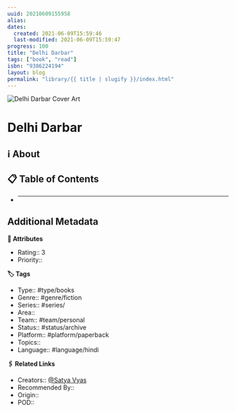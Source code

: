 ```yaml
---
uuid: 20210609155958
alias:
dates:
  created: 2021-06-09T15:59:46
  last-modified: 2021-06-09T15:59:47
progress: 100
title: "Delhi Darbar"
tags: ["book", "read"]
isbn: "9386224194"
layout: blog
permalink: "library/{{ title | slugify }}/index.html"
---
```


![Delhi Darbar Cover Art](https://i.gr-assets.com/images/S/compressed.photo.goodreads.com/books/1482612099l/33559203.jpg)

# Delhi Darbar

## ℹ️ About

## 📋 Table of Contents

- ***

## Additional Metadata

**🧰 Attributes**

- Rating:: 3
- Priority::

**🏷 Tags**

- Type:: #type/books
- Genre:: #genre/fiction
- Series:: #series/
- Area::
- Team:: #team/personal
- Status:: #status/archive
- Platform:: #platform/paperback
- Topics::
- Language:: #language/hindi

**🖇️ Related Links**

- Creators:: [@Satya Vyas](🧔%20Private/People/@Satya%20Vyas.md)
- Recommended By::
- Origin::
- POD::
